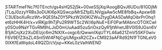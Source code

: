 $START$meFNc7f0TEnch/gs4sHQ52j5k+00xeSSjXq/AoogBQvJ6UDo/81GDjMijTLqJ0zzyYRBs3oDUKI6pXQSwcpiMrSZfpELNVgjaAw5cME8fbBq+Apxw6BC3UEboXuRczWt+9QESfaZ0Y5PkzW2li0KIZWuZtygDAA5DaMqOibrPrOhq1et6zHHK4H/x+vlRKjp9hTjPu2R9WTSc2W/i6pNuE+EiF0ParMAbncOTOXCwIy05Oo9NaYTGvRM9hLJsD0mUuAadI5zuSriOxzQyR1jtWnetJBV0IS9JGsn6VB1jACnjXz2XuDEIzjc6m2NXIX+oxgc6/QwwnIXqUTYL46a621ZmV5SKF0wivF6V9EfZ3isZL4Snt5Wl4FNjCgiUMgxsR2CZx+CM923aAFRd92N1FTGNLeV00IXKfEaWqdoL49QZD/cVjsp+KKeL0zVaIhW$END$